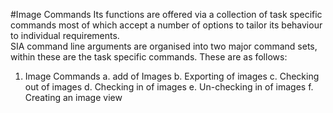 #Image Commands
Its functions are offered via a collection of task specific commands most of which accept a number of options to tailor its behaviour to individual requirements.  
SIA command line arguments are organised into two major command sets, within these are the task specific commands. These are as follows:
1.	Image Commands
a.	add of Images
b.	Exporting of images 
c.	Checking out of images
d.	Checking in of images
e.	Un-checking in of images
f.	Creating an image view
